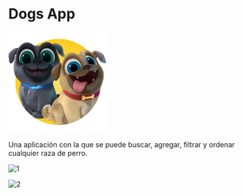 # Dogs App

<img height="200" src="./dog.png" />

Una aplicación con la que se puede buscar, agregar, filtrar y ordenar cualquier raza de perro.

![1](https://user-images.githubusercontent.com/87100840/187909797-6f02da2e-5316-4b66-b5d9-60f8dc1b727a.png)

![2](https://user-images.githubusercontent.com/87100840/187909800-9b801b48-49f2-4d80-9439-747f7554f9a7.png)
